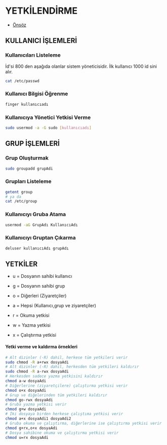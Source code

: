 # YETKİLENDİRME

- [Önsöz](https://github.com/yeniceri1453/Linux)

## KULLANICI İŞLEMLERİ
### Kullanıcıları Listeleme

İd'si 800 den aşağıda olanlar sistem yöneticisidir. İlk kullanıcı 1000 id sini alır.

```bash
cat /etc/passwd
```

### Kullanıcı Bilgisi Öğrenme

```bash
finger kullanıcıadı
```

### Kullanıcıya Yönetici Yetkisi Verme

```bash
sudo usermod -a -G sudo [kullanıcıadı]
```

## GRUP İŞLEMLERİ
### Grup Oluşturmak

```bash
sudo groupadd grupAdi
```

### Grupları Listeleme

```bash
getent group
# ya da
cat /etc/group
```

### Kullanıcıyı Gruba Atama

```bash
usermod -aG GrupAdı KullanıcıAdı
```

### Kullanıcıyı Gruptan Çıkarma

```bash
deluser kullanıcıAdı grupAdı
```

## YETKİLER

- u = Dosyanın sahibi kullanıcı
- g = Dosyanın sahibi grup
- o = Diğerleri (Ziyaretçiler)
- a = Hepsi (Kullanıcı,grup ve ziyaretçiler)

- r = Okuma yetkisi
- w = Yazma yetkisi
- x = Çalıştırma yetkisi

#### Yetki verme ve kaldırma örnekleri

```bash
# Alt dizinler (-R) dahil, herkese tüm yetkileri verir
sudo chmod -R a+rwx dosyaAdi
# Alt dizinler (-R) dahil, herkesden tüm yetkileri kaldırır
sudo chmod -R a-rwx dosyaAdi
# Herkesden sadece yazma yetkisini kaldırır
chmod a-w dosyaAdi
# Diğerlerine (ziyaretçilere) çalıştırma yetkisi verir
chmod o+x dosyaAdi
# Grup ve diğelerinden tüm yetkileri kaldırır
chmod go-rwx dosyaAdi
# Gruba yazma yetkisi verir
chmod g+w dosyaAdi
# İki dosyaya birden herkese çalıştıma yetkisi verir
chmod a+x dosyaAdi1 dosyaAdi2
# Gruba okuma ve çalıştırma, diğerlerine ise çalıştırma yetkisi verir
chmod g+rx,o+x dosyaAdi
# Dosya sahibine okuma ve çalıştırma yetkisi verir
chmod u=rx dosyaAdi
```
